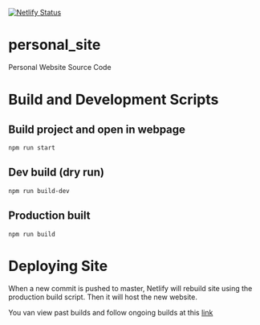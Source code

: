 [![Netlify Status](https://api.netlify.com/api/v1/badges/03809c86-d742-4d7e-84ad-6a8327bc489e/deploy-status)](https://app.netlify.com/sites/brave-liskov-167b5e/deploys)
# personal_site
Personal Website Source Code




# Build and Development Scripts

## Build project and open in webpage
`npm run start`

## Dev build (dry run)
`npm run build-dev`

## Production built
`npm run build`

# Deploying Site
When a new commit is pushed to master, Netlify will rebuild site using the production build script. Then it will host the new website. 

You van view past builds and follow ongoing builds at this [link](https://app.netlify.com/sites/brave-liskov-167b5e/overview)

